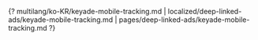 {? multilang/ko-KR/keyade-mobile-tracking.md | localized/deep-linked-ads/keyade-mobile-tracking.md | pages/deep-linked-ads/keyade-mobile-tracking.md ?}
